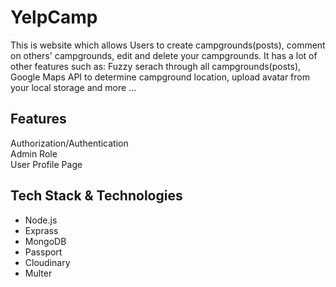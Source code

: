 # YelpCamp
This is website which allows Users to create campgrounds(posts), comment on others' campgrounds, edit and delete your campgrounds. It has a lot of other features such as: Fuzzy serach through all campgrounds(posts), Google Maps API to determine campground location, upload avatar from your local storage and more ...

## Features
Authorization/Authentication  
Admin Role  
User Profile Page

## Tech Stack & Technologies
* Node.js
* Exprass
* MongoDB
* Passport
* Cloudinary
* Multer
